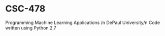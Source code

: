 # CSC-478
Programming Machine Learning Applications /n
DePaul University/n
Code written using Python 2.7
